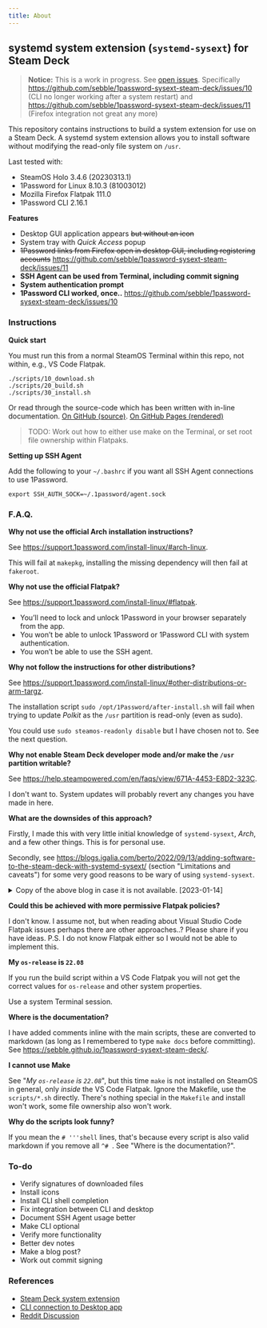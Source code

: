 ```yaml
---
title: About
---
```


## systemd system extension (`systemd-sysext`) for Steam Deck

> **Notice:** This is a work in progress. See [open issues](https://github.com/sebble/1password-sysext-steam-deck/issues). Specifically https://github.com/sebble/1password-sysext-steam-deck/issues/10 (CLI no longer working after a system restart) and https://github.com/sebble/1password-sysext-steam-deck/issues/11 (Firefox integration not great any more)

This repository contains instructions to build a system extension for use on a Steam Deck.
A systemd system extension allows you to install software without modifying the read-only file system on `/usr`.

Last tested with:

- SteamOS Holo 3.4.6 (20230313.1)
- 1Password for Linux 8.10.3 (81003012)
- Mozilla Firefox Flatpak 111.0
- 1Password CLI 2.16.1

**Features**

-   Desktop GUI application appears ~~but without an icon~~
-   System tray with _Quick Access_ popup
-   ~~1Password links from Firefox open in desktop GUI, including registering accounts~~ https://github.com/sebble/1password-sysext-steam-deck/issues/11
-   **SSH Agent can be used from Terminal, including commit signing**
-   **System authentication prompt**
-   **1Password CLI worked, once..** https://github.com/sebble/1password-sysext-steam-deck/issues/10

### Instructions

**Quick start**

You must run this from a normal SteamOS Terminal within this repo, not within, e.g., VS Code Flatpak.

```shell
./scripts/10_download.sh
./scripts/20_build.sh
./scripts/30_install.sh
```

Or read through the source-code which has been written with in-line documentation. [On GitHub (source)](https://github.com/sebble/1password-sysext-steam-deck). [On GitHub Pages (rendered)](https://sebble.github.io/1password-sysext-steam-deck/download)

> TODO: Work out how to either use make on the Terminal, or set root file ownership within Flatpaks.

**Setting up SSH Agent**

Add the following to your `~/.bashrc` if you want all SSH Agent connections to use 1Password.

```shell
export SSH_AUTH_SOCK=~/.1password/agent.sock
```

### F.A.Q.

**Why not use the official Arch installation instructions?**

See <https://support.1password.com/install-linux/#arch-linux>.

This will fail at `makepkg`, installing the missing dependency will then fail at `fakeroot`.

**Why not use the official Flatpak?**

See <https://support.1password.com/install-linux/#flatpak>.

-   You’ll need to lock and unlock 1Password in your browser separately from the app.
-   You won’t be able to unlock 1Password or 1Password CLI with system authentication.
-   You won’t be able to use the SSH agent.

**Why not follow the instructions for other distributions?**

See <https://support.1password.com/install-linux/#other-distributions-or-arm-targz>.

The installation script `sudo /opt/1Password/after-install.sh` will fail when trying to update _Polkit_ as the `/usr` partition is read-only (even as sudo).

You could use `sudo steamos-readonly disable` but I have chosen not to. See the next question.

**Why not enable Steam Deck developer mode and/or make the `/usr` partition writable?**

See <https://help.steampowered.com/en/faqs/view/671A-4453-E8D2-323C>.

I don't want to. System updates will probably revert any changes you have made in here.

**What are the downsides of this approach?**

Firstly, I made this with very little initial knowledge of `systemd-sysext`, _Arch_, and a few other things. This is for personal use.

Secondly, see <https://blogs.igalia.com/berto/2022/09/13/adding-software-to-the-steam-deck-with-systemd-sysext/> (section "Limitations and caveats") for some very good reasons to be wary of using `systemd-sysext`.

<details>
<summary>Copy of the above blog in case it is not available. [2023-01-14]</summary>

> Using extensions is easy (you put them in the directory and voilà!). However, creating extensions is not necessarily always easy. To begin with, any libraries, files, etc., that your extensions may need should be either present in the root filesystem or provided by the extension itself. You may need to combine files from different sources or packages into a single extension, or compile them yourself.
>
> In particular, if the extension contains binaries they should probably come from the Steam Deck repository or they should be built to work with those packages. If you need to build your own binaries then having a SteamOS virtual machine can be handy. There you can install all development files and also test that everything works as expected. One could also create a Steam Deck SDK extension with all the necessary files to develop directly on the Deck 🙂
>
> Extensions are not distribution packages, they don’t have dependency information and therefore they should be self-contained. They also lack triggers and other features available in packages. For desktop applications I still recommend using a system like Flatpak when possible.
>
> Extensions are tied to a particular version of the OS and, as explained above, the ID and VERSION_ID of each extension must match the values from /etc/os-release. If the fields don’t match then the extension will be ignored. This is to be expected because there’s no guarantee that a particular extension is going to work with a different version of the OS. This can happen after a system update. In the best case one simply needs to update the extension’s VERSION_ID, but in some cases it might be necessary to create the extension again with different/updated files.
>
> Extensions only install files in /usr and /opt. Any other file in the image will be ignored. This can be a problem if a particular piece of software needs files in other directories.
>
> When extensions are enabled the /usr and /opt directories become read-only because they are now part of an overlayfs. They will remain read-only even if you run steamos-readonly disable !!. If you really want to make the rootfs read-write you need to disable the extensions (systemd-sysext unmerge) first.
>
> Unlike Flatpak or Podman (including toolbox / distrobox), this is (by design) not meant to isolate the contents of the extension from the rest of the system, so you should be careful with what you’re installing. On the other hand, this lack of isolation makes systemd-sysext better suited to some use cases than those container-based systems.

</details>

**Could this be achieved with more permissive Flatpak policies?**

I don't know. I assume not, but when reading about Visual Studio Code Flatpak issues perhaps there are other approaches..? Please share if you have ideas. P.S. I do not know Flatpak either so I would not be able to implement this.

**My `os-release` is `22.08`**

If you run the build script within a VS Code Flatpak you will not get the correct values for `os-release` and other system properties.

Use a system Terminal session.

**Where is the documentation?**

I have added comments inline with the main scripts, these are converted to markdown (as long as I remembered to type `make docs` before committing). See <https://sebble.github.io/1password-sysext-steam-deck/>.

**I cannot use Make**

See "_My `os-release` is `22.08`_", but this time `make` is not installed on SteamOS in general, only _inside_ the VS Code Flatpak. Ignore the Makefile, use the `scripts/*.sh` directly. There's nothing special in the `Makefile` and install won't work, some file ownership also won't work.

**Why do the scripts look funny?**

If you mean the `# '''shell` lines, that's because every script is also valid markdown if you remove all `^# `. See "Where is the documentation?".

### To-do

-   Verify signatures of downloaded files
-   Install icons
-   Install CLI shell completion
-   Fix integration between CLI and desktop
-   Document SSH Agent usage better
-   Make CLI optional
-   Verify more functionality
-   Better dev notes
-   Make a blog post?
-   Work out commit signing

### References

-   [Steam Deck system extension](https://blogs.igalia.com/berto/2022/09/13/adding-software-to-the-steam-deck-with-systemd-sysext/)
-   [CLI connection to Desktop app](https://1password.community/discussion/128029/can-not-connect-to-desktop-app)
-   [Reddit Discussion](https://www.reddit.com/r/1Password/comments/vz5pqb/possible_to_install_on_steam_deck/)

